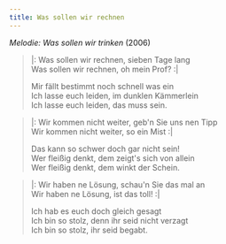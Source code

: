 ```yaml
---
title: Was sollen wir rechnen
---
```


*Melodie: Was sollen wir trinken* (2006)

> \|: Was sollen wir rechnen, sieben Tage lang\
> Was sollen wir rechnen, oh mein Prof? :\|
>
> Mir fällt bestimmt noch schnell was ein\
> Ich lasse euch leiden, im dunklen Kämmerlein\
> Ich lasse euch leiden, das muss sein.

> \|: Wir kommen nicht weiter, geb'n Sie uns nen Tipp\
> Wir kommen nicht weiter, so ein Mist :\|
>
> Das kann so schwer doch gar nicht sein!\
> Wer fleißig denkt, dem zeigt's sich von allein\
> Wer fleißig denkt, dem winkt der Schein.

> \|: Wir haben ne Lösung, schau'n Sie das mal an\
> Wir haben ne Lösung, ist das toll! :\|
>
> Ich hab es euch doch gleich gesagt\
> Ich bin so stolz, denn ihr seid nicht verzagt\
> Ich bin so stolz, ihr seid begabt.
